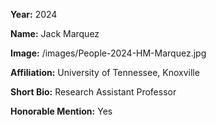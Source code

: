 **Year:** 2024

**Name:** Jack Marquez

**Image:** /images/People-2024-HM-Marquez.jpg

**Affiliation:** University of Tennessee, Knoxville

**Short Bio:** Research Assistant Professor

**Honorable Mention:** Yes
